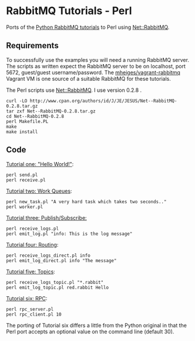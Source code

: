 
# RabbitMQ Tutorials - Perl

Ports of the [Python RabbitMQ tutorials](https://github.com/rabbitmq/rabbitmq-tutorials) to Perl using [Net::RabbitMQ](http://search.cpan.org/~jesus/Net--RabbitMQ-0.2.8/RabbitMQ.pm).


## Requirements

To successfully use the examples you will need a running RabbitMQ server. The scripts as written expect the RabbitMQ server to be on localhost, port 5672, guest/guest username/password. The [mheiges/vagrant-rabbitmq](http://github.com/mheiges/vagrant-rabbitmq) Vagrant VM is one source of a suitable RabbitMQ for these tutorials.

The Perl scripts use [Net::RabbitMQ](http://search.cpan.org/~jesus/Net--RabbitMQ-0.2.8/RabbitMQ.pm). I use  version 0.2.8 .

    curl -LO http://www.cpan.org/authors/id/J/JE/JESUS/Net--RabbitMQ-0.2.8.tar.gz
    tar zxf Net--RabbitMQ-0.2.8.tar.gz
    cd Net--RabbitMQ-0.2.8
    perl Makefile.PL
    make
    make install

## Code

[Tutorial one: "Hello World!"](http://www.rabbitmq.com/tutorial-one-python.html):

    perl send.pl
    perl receive.pl

[Tutorial two: Work Queues](http://www.rabbitmq.com/tutorial-two-python.html):

    perl new_task.pl "A very hard task which takes two seconds.."
    perl worker.pl

[Tutorial three: Publish/Subscribe:](http://www.rabbitmq.com/tutorials/tutorial-three-python.html)

    perl receive_logs.pl
    perl emit_log.pl "info: This is the log message"

[Tutorial four: Routing](http://www.rabbitmq.com/tutorial-four-python.html):

    perl receive_logs_direct.pl info
    perl emit_log_direct.pl info "The message"

[Tutorial five: Topics](http://www.rabbitmq.com/tutorial-five-python.html):

    perl receive_logs_topic.pl "*.rabbit"
    perl emit_log_topic.pl red.rabbit Hello

[Tutorial six: RPC](http://www.rabbitmq.com/tutorial-six-python.html):

    perl rpc_server.pl
    perl rpc_client.pl 10

The porting of Tutorial six differs a little from the Python original in that the Perl port accepts an optional value on the command line (default 30).

